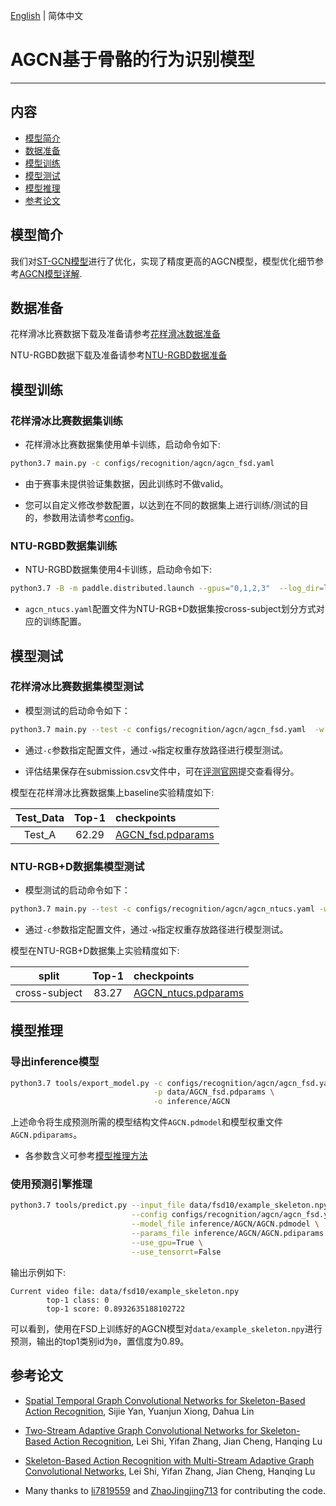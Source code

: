 [English](../../../en/model_zoo/recognition/agcn.md) | 简体中文

# AGCN基于骨骼的行为识别模型

---
## 内容

- [模型简介](#模型简介)
- [数据准备](#数据准备)
- [模型训练](#模型训练)
- [模型测试](#模型测试)
- [模型推理](#模型推理)
- [参考论文](#参考论文)


## 模型简介


我们对[ST-GCN模型](./stgcn.md)进行了优化，实现了精度更高的AGCN模型，模型优化细节参考[AGCN模型详解]().


## 数据准备

花样滑冰比赛数据下载及准备请参考[花样滑冰数据准备](../../dataset/fsd.md)

NTU-RGBD数据下载及准备请参考[NTU-RGBD数据准备](../../dataset/ntu-rgbd.md)

## 模型训练

### 花样滑冰比赛数据集训练

- 花样滑冰比赛数据集使用单卡训练，启动命令如下:

```bash
python3.7 main.py -c configs/recognition/agcn/agcn_fsd.yaml
```

- 由于赛事未提供验证集数据，因此训练时不做valid。

- 您可以自定义修改参数配置，以达到在不同的数据集上进行训练/测试的目的，参数用法请参考[config](../../tutorials/config.md)。

### NTU-RGBD数据集训练

- NTU-RGBD数据集使用4卡训练，启动命令如下:

```bash
python3.7 -B -m paddle.distributed.launch --gpus="0,1,2,3"  --log_dir=log_agcn  main.py  --validate -c configs/recognition/agcn/agcn_ntucs.yaml
```

- `agcn_ntucs.yaml`配置文件为NTU-RGB+D数据集按cross-subject划分方式对应的训练配置。


## 模型测试

### 花样滑冰比赛数据集模型测试

- 模型测试的启动命令如下：

```bash
python3.7 main.py --test -c configs/recognition/agcn/agcn_fsd.yaml  -w output/AGCN/AGCN_epoch_00100.pdparams
```

- 通过`-c`参数指定配置文件，通过`-w`指定权重存放路径进行模型测试。

- 评估结果保存在submission.csv文件中，可在[评测官网](https://aistudio.baidu.com/aistudio/competition/detail/115)提交查看得分。

模型在花样滑冰比赛数据集上baseline实验精度如下:

| Test_Data | Top-1 | checkpoints |
| :----: | :----: | :---- |
| Test_A | 62.29 | [AGCN_fsd.pdparams](https://videotag.bj.bcebos.com/PaddleVideo-release2.2/AGCN_fsd.pdparams) |


### NTU-RGB+D数据集模型测试

- 模型测试的启动命令如下：

```bash
python3.7 main.py --test -c configs/recognition/agcn/agcn_ntucs.yaml -w output/AGCN/AGCN_best.pdparams
```

- 通过`-c`参数指定配置文件，通过`-w`指定权重存放路径进行模型测试。

模型在NTU-RGB+D数据集上实验精度如下:

| split | Top-1 | checkpoints |
| :----: | :----: | :---- |
| cross-subject | 83.27 | [AGCN_ntucs.pdparams](https://videotag.bj.bcebos.com/PaddleVideo-release2.2/AGCN_ntucs.pdparams) |


## 模型推理

### 导出inference模型

```bash
python3.7 tools/export_model.py -c configs/recognition/agcn/agcn_fsd.yaml \
                                -p data/AGCN_fsd.pdparams \
                                -o inference/AGCN
```

上述命令将生成预测所需的模型结构文件`AGCN.pdmodel`和模型权重文件`AGCN.pdiparams`。

- 各参数含义可参考[模型推理方法](https://github.com/PaddlePaddle/PaddleVideo/blob/release/2.0/docs/zh-CN/start.md#2-%E6%A8%A1%E5%9E%8B%E6%8E%A8%E7%90%86)

### 使用预测引擎推理

```bash
python3.7 tools/predict.py --input_file data/fsd10/example_skeleton.npy \
                           --config configs/recognition/agcn/agcn_fsd.yaml \
                           --model_file inference/AGCN/AGCN.pdmodel \
                           --params_file inference/AGCN/AGCN.pdiparams \
                           --use_gpu=True \
                           --use_tensorrt=False
```

输出示例如下:

```
Current video file: data/fsd10/example_skeleton.npy
        top-1 class: 0
        top-1 score: 0.8932635188102722
```

可以看到，使用在FSD上训练好的AGCN模型对`data/example_skeleton.npy`进行预测，输出的top1类别id为`0`，置信度为0.89。

## 参考论文

- [Spatial Temporal Graph Convolutional Networks for Skeleton-Based Action Recognition](https://arxiv.org/abs/1801.07455), Sijie Yan, Yuanjun Xiong, Dahua Lin

- [Two-Stream Adaptive Graph Convolutional Networks for Skeleton-Based Action Recognition](https://arxiv.org/abs/1805.07694), Lei Shi, Yifan Zhang, Jian Cheng, Hanqing Lu

- [Skeleton-Based Action Recognition with Multi-Stream Adaptive Graph Convolutional Networks](https://arxiv.org/abs/1912.06971), Lei Shi, Yifan Zhang, Jian Cheng, Hanqing Lu

- Many thanks to [li7819559](https://github.com/li7819559) and [ZhaoJingjing713](https://github.com/ZhaoJingjing713) for contributing the code.

